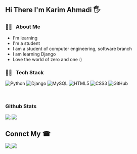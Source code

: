 <h2>Hi There I'm Karim Ahmadi 🖐</h2>

<h3>👨‍💻 &nbsp; About Me</h3>

- I'm learning
- I'm a student
- I am a student of computer engineering, software branch
- I am learning Django
- Love the world of zero and one :)

<h3>👨‍💻 &nbsp; Tech Stack</h3>

![Python](https://img.shields.io/badge/-python-333333?style=flat&logo=python)
![Django](https://img.shields.io/badge/django-333333?style=flat&logo=django)
![MySQL](https://img.shields.io/badge/mysql-333333?style=flat&logo=mysql)
![HTML5](https://img.shields.io/badge/html5-333333?style=flat&logo=html5)
![CSS3](https://img.shields.io/badge/css3-333333?style=flat&logo=css3)
![GitHub](https://img.shields.io/badge/-Git-333333?style=flat&logo=git)

<br />

<h3>Github Stats</h3>

<a href="https://github.com/karimahmadi99">
  <img src="https://github-readme-stats.vercel.app/api?username=karimahmadi99&show_icons=true&theme=radical">
  <img src="https://github-readme-stats.vercel.app/api/top-langs/?username=karimahmadi99&Demo=true">
</a>

<h2>Connct My ☎</h2>


<a href="https://instagram.com/k_ahmadi10">
  <img src="https://img.shields.io/badge/instagram-@karimahmadi99-red?style=fiat&logo=instagram">
</a>

<a href="https://t.me/A_ypp0">
  <img src="https://img.shields.io/badge/telegram-@A_ypp0-blue?style=fiat&color-red&logo=telegram">
</a>
